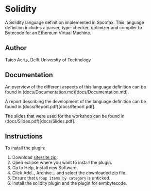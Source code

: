 # Solidity
A Solidity language definition implemented in Spoofax. This language definition includes a parser, type-checker, optimizer and compiler to Bytecode for an Ethereum Virtual Machine.

## Author
Taico Aerts, Delft University of Technology

## Documentation
An overview of the different aspects of this language definition can be found in (docs/Documentation.md)[docs/Documentation.md].

A report describing the development of the language definition can be found in (docs/Report.pdf)[docs/Report.pdf].

The slides that were used for the workshop can be found in (docs/Slides.pdf)[docs/Slides.pdf].

## Instructions
To install the plugin:

1. Download [site/site.zip](site/site.zip).
2. Open eclipse where you want to install the plugin.
3. Go to Help, Install new Software.
4. Click Add.., Archive... and select the downloaded zip file.
5. Ensure that `Group items by category` is unticked.
6. Install the solidity plugin and the plugin for evmbytecode.